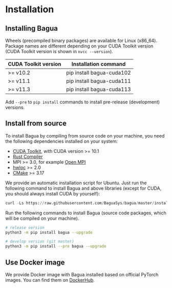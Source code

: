# Installation

## Installing Bagua

Wheels (precompiled binary packages) are available for Linux (x86_64). Package names are different depending on your CUDA Toolkit version (CUDA Toolkit version is shown in `nvcc --version`).

| CUDA Toolkit version | Installation command      |
|----------------------|---------------------------|
| >= v10.2             | pip install bagua-cuda102 |
| >= v11.1             | pip install bagua-cuda111 |
| >= v11.3             | pip install bagua-cuda113 |

Add `--pre` to `pip install` commands to install pre-release (development) versions.

## Install from source

To install Bagua by compiling from source code on your machine, you need the following dependencies installed on your system:

* [CUDA Toolkit](https://developer.nvidia.com/cuda-downloads), with CUDA version >= 10.1
* [Rust Compiler](https://www.rust-lang.org/tools/install)
* MPI >= 3.0, for example [Open MPI](https://www.open-mpi.org/)
* [hwloc](https://www.open-mpi.org/projects/hwloc/) >= 2.0
* [CMake](https://cmake.org/) >= 3.17

We provide an automatic installation script for Ubuntu. Just run the following command to install Bagua and above libraries (except for CUDA, you should always install CUDA by yourself):

```python
curl -Ls https://raw.githubusercontent.com/BaguaSys/bagua/master/install.sh | sudo bash
```

Run the following commands to install Bagua (source code packages, which will be compiled on your machine).

```bash
# release version
python3 -m pip install bagua --upgrade

# develop version (git master)
python3 -m pip install --pre bagua --upgrade
```

## Use Docker image

We provide Docker image with Bagua installed based on official PyTorch images. You can find them on [DockerHub](https://hub.docker.com/r/baguasys/bagua).

